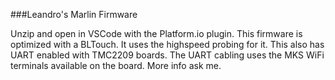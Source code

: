 ###Leandro's Marlin Firmware

Unzip and open in VSCode with the Platform.io plugin.
This firmware is optimized with a BLTouch. It uses the highspeed probing for it.
This also has UART enabled with TMC2209 boards. The UART cabling uses the MKS WiFi terminals available on the board. More info ask me.
